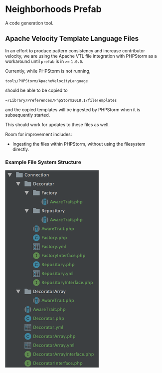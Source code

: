 # Neighborhoods Prefab
A code generation tool.


## Apache Velocity Template Language Files

In an effort to produce pattern consistency and increase contributor velocity, we are using the Apache VTL file integration with PHPStorm as a workaround until `prefab` is in `>=` `1.0.0`.

Currently, while PHPStorm is not running,

`tools/PHPStorm/ApacheVelocityLanguage`

should be able to be copied to

`~/Library/Preferences/PhpStorm2018.1/fileTemplates`

and the copied templates will be ingested by PHPStorm when it is subsequently started.

This should work for updates to these files as well.

Room for improvement includes:
* Ingesting the files within PHPStorm, without using the filesystem directly.

### Example File System Structure
![exmaple-fs-structure](images/example-fs-structure.png)